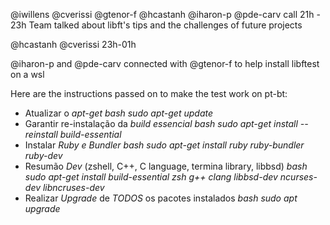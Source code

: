 @iwillens @cverissi @gtenor-f @hcastanh @iharon-p @pde-carv call 21h - 23h
Team talked about libft's tips and the challenges of future projects

@hcastanh @cverissi 23h-01h

@iharon-p and @pde-carv connected with @gtenor-f to help install libftest on a wsl

Here are the instructions passed on to make the test work on pt-bt:

- Atualizar o *apt-get*
*bash*
*sudo apt-get update*
- Garantir re-instalação da *build essencial*
*bash*
*sudo apt-get install --reinstall build-essential*
- Instalar *Ruby e Bundler*
*bash*
*sudo apt-get install ruby ruby-bundler ruby-dev*
- Resumão *Dev* (zshell, C++, C language, termina library, libbsd)
*bash*
*sudo apt-get install build-essential zsh g++ clang libbsd-dev ncurses-dev libncruses-dev*
- Realizar *Upgrade* de *TODOS* os pacotes instalados
*bash*
*sudo apt upgrade*
